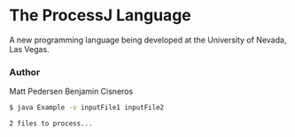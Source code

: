 # The ProcessJ Language

A new programming language being developed at the University of Nevada, Las Vegas.

### Author
Matt Pedersen
Benjamin Cisneros

```bash
$ java Example -v inputFile1 inputFile2

2 files to process...
```
